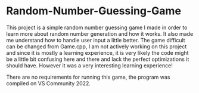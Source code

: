 # Random-Number-Guessing-Game

This project is a simple random number guessing game I made in order to learn more about random number generation and how it works. It also made me understand how to handle user input a little better.
The game difficult can be changed from Game.cpp, I am not actively working on this project and since it is mostly a learning experience, it is very likely the code might be a little bit confusing here and there and lack the perfect optimizations it should have. However it was a very interesting learning experience!

There are no requirements for running this game, the program was compiled on VS Community 2022. 
